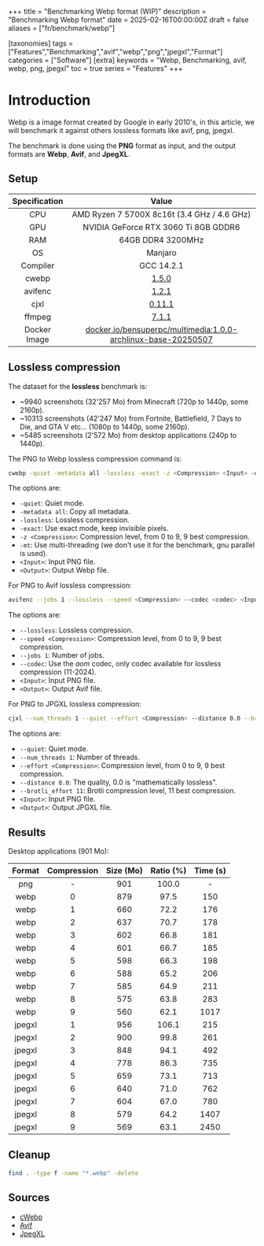 +++
title = "Benchmarking Webp format (WIP)"
description = "Benchmarking Webp format"
date = 2025-02-16T00:00:00Z
draft = false
aliases = ["fr/benchmark/webp"]

[taxonomies]
tags = ["Features","Benchmarking","avif","webp","png","jpegxl","Format"]
categories = ["Software"]
[extra]
keywords = "Webp, Benchmarking, avif, webp, png, jpegxl"
toc = true
series = "Features"
+++

# Introduction

Webp is a image format created by Google in early 2010's, in this article, we will benchmark it against others lossless formats like avif, png, jpegxl.

The benchmark is done using the **PNG** format as input, and the output formats are **Webp**, **Avif**, and **JpegXL**.

## Setup

| Specification |                                                      Value                                                       |
| :-----------: | :--------------------------------------------------------------------------------------------------------------: |
|      CPU      |                                   AMD Ryzen 7 5700X 8c16t (3.4 GHz / 4.6 GHz)                                    |
|      GPU      |                                       NVIDIA GeForce RTX 3060 Ti 8GB GDDR6                                       |
|      RAM      |                                                64GB DDR4 3200MHz                                                 |
|      OS       |                                                     Manjaro                                                      |
|   Compiler    |                                                    GCC 14.2.1                                                    |
|     cwebp     |                          [1.5.0](https://archlinux.org/packages/extra/x86_64/libwebp/)                           |
|    avifenc    |                          [1.2.1](https://archlinux.org/packages/extra/x86_64/libavif/)                           |
|     cjxl      |                          [0.11.1](https://archlinux.org/packages/extra/x86_64/libjxl/)                           |
|    ffmpeg     |                           [7.1.1](https://archlinux.org/packages/extra/x86_64/ffmpeg/)                           |
| Docker Image  | [docker.io/bensuperpc/multimedia:1.0.0-archlinux-base-20250507](https://github.com/bensuperpc/docker-multimedia) |

## Lossless compression

The dataset for the **lossless** benchmark is:

- ~9940 screenshots (32'257 Mo) from Minecraft (720p to 1440p, some 2160p).
- ~10313 screenshots (42'247 Mo) from Fortnite, Battlefield, 7 Days to Die, and GTA V etc... (1080p to 1440p, some 2160p).
- ~5485 screenshots (2'572 Mo) from desktop applications (240p to 1440p).

The PNG to Webp lossless compression command is:

```bash
cwebp -quiet -metadata all -lossless -exact -z <Compression> <Input> -o <Output>
```

The options are:

- `-quiet`: Quiet mode.
- `-metadata all`: Copy all metadata.
- `-lossless`: Lossless compression.
- `-exact`: Use exact mode, keep invisible pixels.
- `-z <Compression>`: Compression level, from 0 to 9, 9 best compression.
- `-mt`: Use multi-threading (we don't use it for the benchmark, gnu parallel is used).
- `<Input>`: Input PNG file.
- `<Output>`: Output Webp file.

For PNG to Avif lossless compression:

```bash
avifenc --jobs 1 --lossless --speed <Compression> --codec <codec> <Input> --output <Output>
```

The options are:

- `--lossless`: Lossless compression.
- `--speed <Compression>`: Compression level, from 0 to 9, 9 best compression.
- `--jobs 1`: Number of jobs.
- `--codec`: Use the *aom* codec, only codec available for lossless compression (11-2024).
- `<Input>`: Input PNG file.
- `<Output>`: Output Avif file.

For PNG to JPGXL lossless compression:

```bash
cjxl --num_threads 1 --quiet --effort <Compression> --distance 0.0 --brotli_effort 11 <Input> <Output>
```

The options are:

- `--quiet`: Quiet mode.
- `--num_threads 1`: Number of threads.
- `--effort <Compression>`: Compression level, from 0 to 9, 9 best compression.
- `--distance 0.0`: The quality, 0.0 is "mathematically lossless".
- `--brotli_effort 11`: Brotli compression level, 11 best compression.
- `<Input>`: Input PNG file.
- `<Output>`: Output JPGXL file.

## Results

Desktop applications (901 Mo):

| Format | Compression | Size (Mo) | Ratio (%) | Time (s) |
| :----: | :---------: | :-------: | :-------: | :------: |
|  png   |      -      |    901    |   100.0   |    -     |
|  webp  |      0      |    879    |   97.5    |   150    |
|  webp  |      1      |    660    |   72.2    |   176    |
|  webp  |      2      |    637    |   70.7    |   178    |
|  webp  |      3      |    602    |   66.8    |   181    |
|  webp  |      4      |    601    |   66.7    |   185    |
|  webp  |      5      |    598    |   66.3    |   198    |
|  webp  |      6      |    588    |   65.2    |   206    |
|  webp  |      7      |    585    |   64.9    |   211    |
|  webp  |      8      |    575    |   63.8    |   283    |
|  webp  |      9      |    560    |   62.1    |   1017   |
| jpegxl |      1      |    956    |   106.1   |   215    |
| jpegxl |      2      |    900    |   99.8    |   261    |
| jpegxl |      3      |    848    |   94.1    |   492    |
| jpegxl |      4      |    778    |   86.3    |   735    |
| jpegxl |      5      |    659    |   73.1    |   713    |
| jpegxl |      6      |    640    |   71.0    |   762    |
| jpegxl |      7      |    604    |   67.0    |   780    |
| jpegxl |      8      |    579    |   64.2    |   1407   |
| jpegxl |      9      |    569    |   63.1    |   2450   |

## Cleanup

```bash
find . -type f -name "*.webp" -delete
```

## Sources

- [cWebp](https://developers.google.com/speed/webp/docs/cwebp)
- [Avif](https://aomediacodec.github.io/av1-avif/)
- [JpegXL](https://jpegxl.info/)
